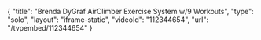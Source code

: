 {
    "title": "Brenda DyGraf AirClimber Exercise System w\/9 Workouts",
    "type": "solo",
    "layout": "iframe-static",
    "videoId": "112344654",
    "url": "\/tvpembed\/112344654"
}
